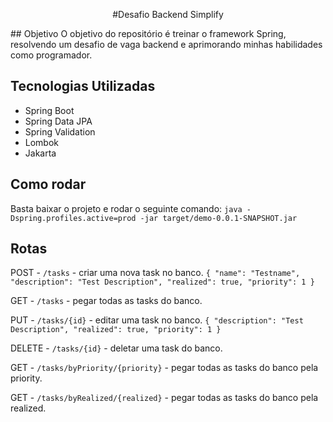 <p align="center"> #Desafio Backend Simplify </p>
## Objetivo
O objetivo do repositório é treinar o framework Spring, resolvendo um desafio de vaga backend e aprimorando minhas habilidades como programador.

## Tecnologias Utilizadas
- Spring Boot
- Spring Data JPA
- Spring Validation
- Lombok
- Jakarta

## Como rodar
Basta baixar o projeto e rodar o seguinte comando: `java -Dspring.profiles.active=prod -jar target/demo-0.0.1-SNAPSHOT.jar`

## Rotas
POST - `/tasks` - criar uma nova task no banco.
`{
    "name": "Testname",
    "description": "Test Description",
    "realized": true,
    "priority": 1
}`

GET - `/tasks` - pegar todas as tasks do banco.

PUT - `/tasks/{id}` - editar uma task no banco.
`{
    "description": "Test Description",
    "realized": true,
    "priority": 1
}`

DELETE - `/tasks/{id}` - deletar uma task do banco.

GET - `/tasks/byPriority/{priority}` - pegar todas as tasks do banco pela priority.

GET - `/tasks/byRealized/{realized}` - pegar todas as tasks do banco pela realized.
